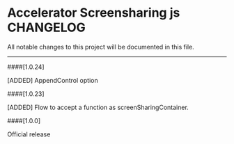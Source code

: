 # Accelerator Screensharing js CHANGELOG
All notable changes to this project will be documented in this file.

--------------------------------------


####[1.0.24]

[ADDED] AppendControl option

####[1.0.23]

[ADDED] Flow to accept a function as screenSharingContainer.

####[1.0.0]

Official release

